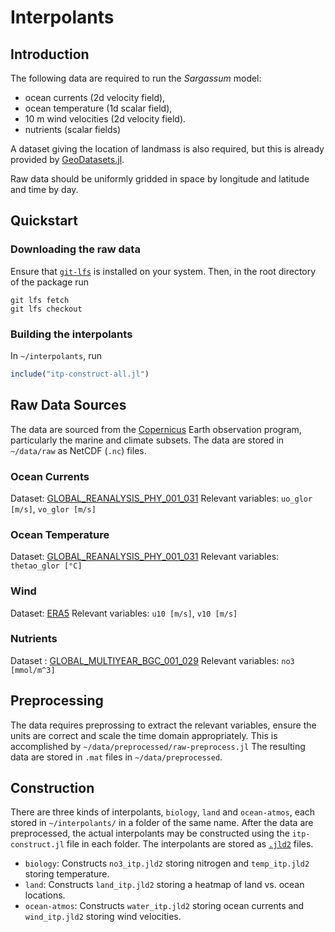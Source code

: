 # Interpolants

## Introduction

The following data are required to run the *Sargassum* model:

- ocean currents (2d velocity field),
- ocean temperature (1d scalar field),
- 10 m wind velocities (2d velocity field).
- nutrients (scalar fields)

A dataset giving the location of landmass is also required, but this is already provided by [GeoDatasets.jl](https://github.com/JuliaGeo/GeoDatasets.jl).

Raw data should be uniformly gridded in space by longitude and latitude and time by day.

## Quickstart

### Downloading the raw data

Ensure that [`git-lfs`](https://git-lfs.com/) is installed on your system. Then, in the root directory of the package run
```
git lfs fetch
git lfs checkout
```

### Building the interpolants

In `~/interpolants`, run 
```julia
include("itp-construct-all.jl")
```

## Raw Data Sources

The data are sourced from the [Copernicus](https://www.copernicus.eu/en) Earth observation program, particularly the marine and climate subsets.
The data are stored in `~/data/raw` as NetCDF (`.nc`) files.

### Ocean Currents

Dataset: [GLOBAL_REANALYSIS_PHY_001_031](https://data.marine.copernicus.eu/product/GLOBAL_REANALYSIS_PHY_001_031/download)
Relevant variables: `uo_glor [m/s]`, `vo_glor [m/s]`

### Ocean Temperature

Dataset: [GLOBAL_REANALYSIS_PHY_001_031](https://data.marine.copernicus.eu/product/GLOBAL_REANALYSIS_PHY_001_031/download)
Relevant variables: `thetao_glor [°C]`

### Wind

Dataset: [ERA5](https://cds.climate.copernicus.eu/cdsapp#!/dataset/reanalysis-era5-single-levels?tab=overview)
Relevant variables: `u10 [m/s]`, `v10 [m/s]`

### Nutrients

Dataset : [GLOBAL_MULTIYEAR_BGC_001_029](https://data.marine.copernicus.eu/product/GLOBAL_MULTIYEAR_BGC_001_029/download)
Relevant variables: `no3 [mmol/m^3]`

## Preprocessing 

The data requires preprossing to extract the relevant variables, ensure the units are correct and scale the time domain appropriately.  This is accomplished 
by `~/data/preprocessed/raw-preprocess.jl` The resulting data are stored in `.mat` files in `~/data/preprocessed`.

## Construction

There are three kinds of interpolants, `biology`, `land` and `ocean-atmos`, each stored in `~/interpolants/` in a folder of the same name. After the data 
are preprocessed, the actual interpolants may be constructed using the `itp-construct.jl` file in each folder. The interpolants are stored as [`.jld2`](https://github.com/JuliaIO/JLD2.jl) files.

- `biology`: Constructs `no3_itp.jld2` storing nitrogen and `temp_itp.jld2` storing temperature.
- `land`: Constructs `land_itp.jld2` storing a heatmap of land vs. ocean locations.
- `ocean-atmos`: Constructs `water_itp.jld2` storing ocean currents and `wind_itp.jld2` storing wind velocities.